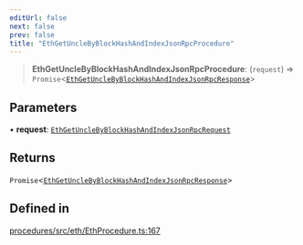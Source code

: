 ```yaml
---
editUrl: false
next: false
prev: false
title: "EthGetUncleByBlockHashAndIndexJsonRpcProcedure"
---
```


> **EthGetUncleByBlockHashAndIndexJsonRpcProcedure**: (`request`) => `Promise`\<[`EthGetUncleByBlockHashAndIndexJsonRpcResponse`](/reference/tevm/procedures/type-aliases/ethgetunclebyblockhashandindexjsonrpcresponse/)\>

## Parameters

• **request**: [`EthGetUncleByBlockHashAndIndexJsonRpcRequest`](/reference/tevm/procedures/type-aliases/ethgetunclebyblockhashandindexjsonrpcrequest/)

## Returns

`Promise`\<[`EthGetUncleByBlockHashAndIndexJsonRpcResponse`](/reference/tevm/procedures/type-aliases/ethgetunclebyblockhashandindexjsonrpcresponse/)\>

## Defined in

[procedures/src/eth/EthProcedure.ts:167](https://github.com/evmts/tevm-monorepo/blob/main/packages/procedures/src/eth/EthProcedure.ts#L167)
